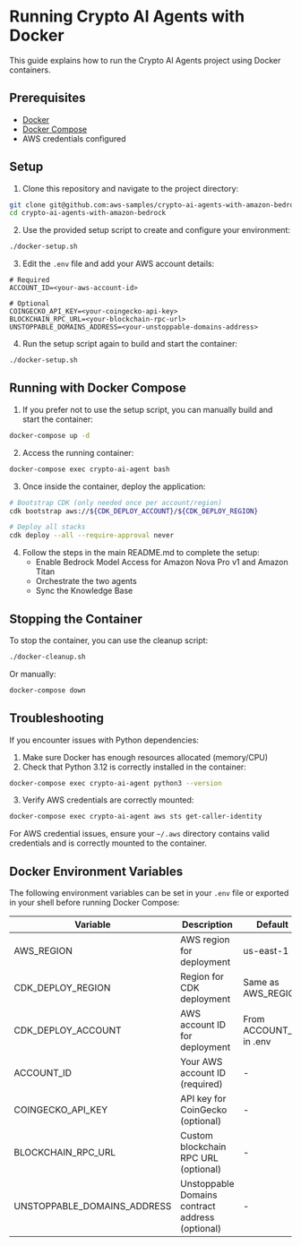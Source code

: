 # Running Crypto AI Agents with Docker

This guide explains how to run the Crypto AI Agents project using Docker containers.

## Prerequisites

- [Docker](https://docs.docker.com/get-docker/)
- [Docker Compose](https://docs.docker.com/compose/install/)
- AWS credentials configured

## Setup

1. Clone this repository and navigate to the project directory:
```bash
git clone git@github.com:aws-samples/crypto-ai-agents-with-amazon-bedrock.git
cd crypto-ai-agents-with-amazon-bedrock
```

2. Use the provided setup script to create and configure your environment:
```bash
./docker-setup.sh
```

3. Edit the `.env` file and add your AWS account details:
```
# Required
ACCOUNT_ID=<your-aws-account-id>

# Optional
COINGECKO_API_KEY=<your-coingecko-api-key>
BLOCKCHAIN_RPC_URL=<your-blockchain-rpc-url>
UNSTOPPABLE_DOMAINS_ADDRESS=<your-unstoppable-domains-address>
```

4. Run the setup script again to build and start the container:
```bash
./docker-setup.sh
```

## Running with Docker Compose

1. If you prefer not to use the setup script, you can manually build and start the container:
```bash
docker-compose up -d
```

2. Access the running container:
```bash
docker-compose exec crypto-ai-agent bash
```

3. Once inside the container, deploy the application:
```bash
# Bootstrap CDK (only needed once per account/region)
cdk bootstrap aws://${CDK_DEPLOY_ACCOUNT}/${CDK_DEPLOY_REGION}

# Deploy all stacks
cdk deploy --all --require-approval never
```

4. Follow the steps in the main README.md to complete the setup:
   - Enable Bedrock Model Access for Amazon Nova Pro v1 and Amazon Titan
   - Orchestrate the two agents
   - Sync the Knowledge Base

## Stopping the Container

To stop the container, you can use the cleanup script:
```bash
./docker-cleanup.sh
```

Or manually:
```bash
docker-compose down
```

## Troubleshooting

If you encounter issues with Python dependencies:
1. Make sure Docker has enough resources allocated (memory/CPU)
2. Check that Python 3.12 is correctly installed in the container:
```bash
docker-compose exec crypto-ai-agent python3 --version
```
3. Verify AWS credentials are correctly mounted:
```bash
docker-compose exec crypto-ai-agent aws sts get-caller-identity
```

For AWS credential issues, ensure your `~/.aws` directory contains valid credentials and is correctly mounted to the container.

## Docker Environment Variables

The following environment variables can be set in your `.env` file or exported in your shell before running Docker Compose:

| Variable | Description | Default |
|----------|-------------|---------|
| AWS_REGION | AWS region for deployment | us-east-1 |
| CDK_DEPLOY_REGION | Region for CDK deployment | Same as AWS_REGION |
| CDK_DEPLOY_ACCOUNT | AWS account ID for deployment | From ACCOUNT_ID in .env |
| ACCOUNT_ID | Your AWS account ID (required) | - |
| COINGECKO_API_KEY | API key for CoinGecko (optional) | - |
| BLOCKCHAIN_RPC_URL | Custom blockchain RPC URL (optional) | - |
| UNSTOPPABLE_DOMAINS_ADDRESS | Unstoppable Domains contract address (optional) | - | 